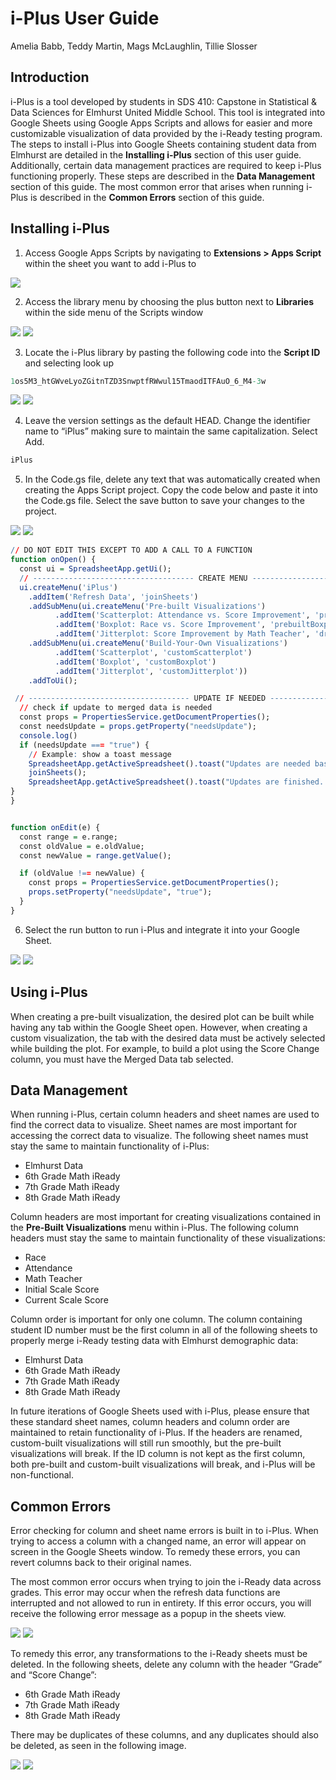 # i-Plus User Guide
Amelia Babb, Teddy Martin, Mags McLaughlin, Tillie Slosser

## Introduction

i-Plus is a tool developed by students in SDS 410: Capstone in
Statistical & Data Sciences for Elmhurst United Middle School. This tool
is integrated into Google Sheets using Google Apps Scripts and allows
for easier and more customizable visualization of data provided by the
i-Ready testing program. The steps to install i-Plus into Google Sheets
containing student data from Elmhurst are detailed in the **Installing
i-Plus** section of this user guide. Additionally, certain data
management practices are required to keep i-Plus functioning properly.
These steps are described in the **Data Management** section of this
guide. The most common error that arises when running i-Plus is
described in the **Common Errors** section of this guide.

## Installing i-Plus

1.  Access Google Apps Scripts by navigating to **Extensions \> Apps
    Script** within the sheet you want to add i-Plus to

![](https://github.com/Tslos/i-Plus-user-guide/blob/main/images/image1.png)

2.  Access the library menu by choosing the plus button next to
    **Libraries** within the side menu of the Scripts window

![](\images\image2.png) 
![](https://github.com/Tslos/i-Plus-user-guide/blob/main/images/image2.png)

3.  Locate the i-Plus library by pasting the following code into the
    **Script ID** and selecting look up

``` r
1os5M3_htGWveLyoZGitnTZD3SnwptfRWwul15TmaodITFAuO_6_M4-3w
```


![](\images\image3.png)
![](https://github.com/Tslos/i-Plus-user-guide/blob/main/images/image3.png)

4.  Leave the version settings as the default HEAD. Change the
    identifier name to “iPlus” making sure to maintain the same
    capitalization. Select Add.

``` r
iPlus
```

5.  In the Code.gs file, delete any text that was automatically created
    when creating the Apps Script project. Copy the code below and paste
    it into the Code.gs file. Select the save button to save your
    changes to the project.

![](\images\image6.png)
![](https://github.com/Tslos/i-Plus-user-guide/blob/main/images/image6.png)

``` r
// DO NOT EDIT THIS EXCEPT TO ADD A CALL TO A FUNCTION
function onOpen() {
  const ui = SpreadsheetApp.getUi(); 
  // ------------------------------------ CREATE MENU ------------------------------------
  ui.createMenu('iPlus')
    .addItem('Refresh Data', 'joinSheets')
    .addSubMenu(ui.createMenu('Pre-built Visualizations')
          .addItem('Scatterplot: Attendance vs. Score Improvement', 'preBuiltScatterplot')
          .addItem('Boxplot: Race vs. Score Improvement', 'prebuiltBoxplot')
          .addItem('Jitterplot: Score Improvement by Math Teacher', 'drawTeacherScoreJitterPlot'))
    .addSubMenu(ui.createMenu('Build-Your-Own Visualizations')
          .addItem('Scatterplot', 'customScatterplot')
          .addItem('Boxplot', 'customBoxplot')
          .addItem('Jitterplot', 'customJitterplot'))
    .addToUi();

 // ------------------------------------ UPDATE IF NEEDED ------------------------------------
  // check if update to merged data is needed
  const props = PropertiesService.getDocumentProperties();
  const needsUpdate = props.getProperty("needsUpdate");
  console.log()
  if (needsUpdate === "true") {
    // Example: show a toast message
    SpreadsheetApp.getActiveSpreadsheet().toast("Updates are needed based on recent edits. Please wait until the next message", "WARNING: Updating `Merged Data`", 200);
    joinSheets();
    SpreadsheetApp.getActiveSpreadsheet().toast("Updates are finished. You may continue", "`Merged Data` update finished", 200);
}
}


function onEdit(e) {
  const range = e.range;
  const oldValue = e.oldValue;
  const newValue = range.getValue();

  if (oldValue !== newValue) {
    const props = PropertiesService.getDocumentProperties();
    props.setProperty("needsUpdate", "true");
  }
}
```

6.  Select the run button to run i-Plus and integrate it into your
    Google Sheet.

![](\images\image5.png)
![](https://github.com/Tslos/i-Plus-user-guide/blob/main/images/image5.png)

## Using i-Plus

When creating a pre-built visualization, the desired plot can be built while having any tab within the Google Sheet open. However, when creating a custom visualization, the tab with the desired data must be actively selected while building the plot. For example, to build a plot using the Score Change column, you must have the Merged Data tab selected.

## Data Management

When running i-Plus, certain column headers and sheet names are used to
find the correct data to visualize. Sheet names are most important for
accessing the correct data to visualize. The following sheet names must
stay the same to maintain functionality of i-Plus:

- Elmhurst Data
- 6th Grade Math iReady
- 7th Grade Math iReady
- 8th Grade Math iReady

Column headers are most important for creating visualizations contained
in the **Pre-Built Visualizations** menu within i-Plus. The following
column headers must stay the same to maintain functionality of these
visualizations:

- Race
- Attendance
- Math Teacher
- Initial Scale Score
- Current Scale Score

Column order is important for only one column. The column containing
student ID number must be the first column in all of the following
sheets to properly merge i-Ready testing data with Elmhurst demographic
data:

- Elmhurst Data
- 6th Grade Math iReady
- 7th Grade Math iReady
- 8th Grade Math iReady

In future iterations of Google Sheets used with i-Plus, please ensure
that these standard sheet names, column headers and column order are
maintained to retain functionality of i-Plus. If the headers are
renamed, custom-built visualizations will still run smoothly, but the
pre-built visualizations will break. If the ID column is not kept as the
first column, both pre-built and custom-built visualizations will break,
and i-Plus will be non-functional.

## Common Errors

Error checking for column and sheet name errors is built in to i-Plus. When trying to access a column with a changed name, an error will appear on screen in the Google Sheets window. To remedy these errors, you can revert columns back to their original names.

The most common error occurs when trying to join the i-Ready data across
grades. This error may occur when the refresh data functions are
interrupted and not allowed to run in entirety. If this error occurs,
you will receive the following error message as a popup in the sheets
view.

![](\images\image8.png)
![](https://github.com/Tslos/i-Plus-user-guide/blob/main/images/image8.png)

To remedy this error, any transformations to the i-Ready sheets must be
deleted. In the following sheets, delete any column with the header
“Grade” and “Score Change”:

- 6th Grade Math iReady
- 7th Grade Math iReady
- 8th Grade Math iReady

There may be duplicates of these columns, and any duplicates should also
be deleted, as seen in the following image.

![](\images\image9.png)
![](https://github.com/Tslos/i-Plus-user-guide/blob/main/images/image9.png)

